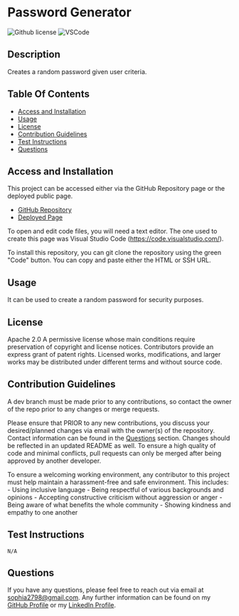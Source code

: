 # Password Generator 
![Github license](https://img.shields.io/badge/License-Apache%202.0-yellowgreen.svg) ![VSCode](https://img.shields.io/badge/Made%20w-VSCode-0A0E77.svg)

## Description
Creates a random password given user criteria.

## Table Of Contents
- [Access and Installation](#Access-and-Installation)
- [Usage](#Usage)
- [License](#License)
- [Contribution Guidelines](#Contribution-Guidelines)
- [Test Instructions](#Test-Instructions)
- [Questions](#Questions)

## Access and Installation

This project can be accessed either via the GitHub Repository page or the deployed public page. 

- [GitHub Repository](https://github.com/sophia2798/password_generator)
- [Deployed Page](https://sophia2798.github.io/password_generator/)

To open and edit code files, you will need a text editor. The one used to create this page was Visual Studio Code (https://code.visualstudio.com/).

To install this repository, you can git clone the repository using the green "Code" button. You can copy and paste either the HTML or SSH URL.

## Usage
It can be used to create a random password for security purposes.

## License
Apache 2.0
A permissive license whose main conditions require preservation of copyright and license notices. Contributors provide an express grant of patent rights. Licensed works, modifications, and larger works may be distributed under different terms and without source code.

## Contribution Guidelines
A dev branch must be made prior to any contributions, so contact the owner of the repo prior to any changes or merge requests.

Please ensure that PRIOR to any new contributions, you discuss your desired/planned changes via email with the owner(s) of the repository. Contact information can be found in the [Questions](#Questions) section. Changes should be reflected in an updated README as well. To ensure a high quality of code and minimal conflicts, pull requests can only be merged after being approved by another developer. 

To ensure a welcoming working environment, any contributor to this project must help maintain a harassment-free and safe environment. This includes:
    - Using inclusive language
    - Being respectful of various backgrounds and opinions
    - Accepting constructive criticism without aggression or anger
    - Being aware of what benefits the whole community
    - Showing kindness and empathy to one another

## Test Instructions
    N/A

## Questions
If you have any questions, please feel free to reach out via email at sophia2798@gmail.com. Any further information can be found on my [GitHub Profile](https://github.com/sophia2798) or my [LinkedIn Profile](https://linkedin.com/in/sophia2798).
